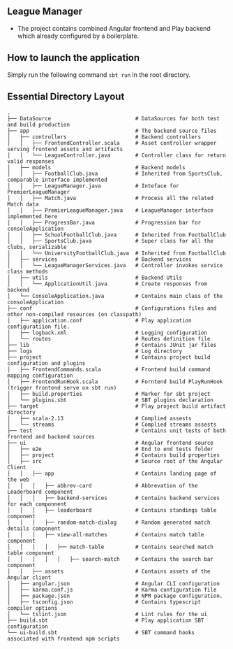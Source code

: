 ## League Manager

- The project contains combined Angular frontend and Play backend which already configured by a boilerplate.

## How to launch the application

Simply run the following command ```sbt run``` in the root directory.

## Essential Directory Layout

    .
    ├── DataSource                           # DataSources for both test and build production
    ├── app                                  # The backend source files
    │   ├── controllers                      # Backend controllers
    │   │   ├── FrontendController.scala     # Asset controller wrapper serving frontend assets and artifacts
    │   │   └── LeagueController.java        # Controller class for return valid responses 
    │   ├── models                           # Backend models
    │   │   ├── FootballClub.java            # Inherited from SportsClub, comparable interface implemented 
    │   │   ├── LeagueManager.java           # Inteface for PremierLeagueManager
    │   │   ├── Match.java                   # Process all the related Match data
    │   │   ├── PremierLeagueManager.java    # LeagueManager interface implemented here
    │   │   ├── ProgressBar.java             # Progression bar for consoleApplication
    │   │   ├── SchoolFootballClub.java      # Inherited from FootballClub
    │   │   ├── SportsClub.java              # Super class for all the clubs, serializable
    │   │   └── UniversityFootballClub.java  # Inherited from FootballClub
    │   ├── services                         # Backend services
    │   │   └── LeagueManagerServices.java   # Controller invokes service class methods
    │   ├── utils                            # Backend Utils
    │   │   └── ApplicationUtil.java         # Create responses from backend
    │   └── ConsoleApplication.java          # Contains main class of the consoleApplication
    ├── conf                                 # Configurations files and other non-compiled resources (on classpath)
    │   ├── application.conf                 # Play application configuratiion file.
    │   ├── logback.xml                      # Logging configuration
    │   └── routes                           # Routes definition file
    ├── lib                                  # Contains JUnit jar files   
    ├── logs                                 # Log directory
    ├── project                              # Contains project build configuration and plugins
    │   ├── FrontendCommands.scala           # Frontend build command mapping configuration
    │   ├── FrontendRunHook.scala            # Forntend build PlayRunHook (trigger frontend serve on sbt run)
    │   ├── build.properties                 # Marker for sbt project
    │   └── plugins.sbt                      # SBT plugins declaration
    ├── target                               # Play project build artifact directory
    │   ├── scala-2.13                       # Complied assests
    │   └── streams                          # Complied streams assests   
    ├── test                                 # Contains unit tests of both frontend and backend sources
    ├── ui                                   # Angular frontend source
    │   ├── e2e                              # End to end tests folder
    │   ├── project                          # Contains build properties 
    │   ├── src                              # Source root of the Angular Client
    │   │   ├── app                          # Contains landing page of the web
    │   │   │   ├── abbrev-card              # Abbrevation of the Leaderboard component
    │   │   │   ├── backend-services         # Contains backend services for each componnent
    │   │   │   ├── leaderboard              # Contains standings table component
    │   │   │   ├── random-match-dialog      # Random generated match details component
    │   │   │   ├── view-all-matches         # Contains match table component
    │   │   │   │   ├── match-table          # Contains searched match table component
    │   │   │   │   │   ├── search-match     # Contains the search bar component
    │   │   ├── assets                       # Contains assets of the Angular client
    │   ├── angular.json                     # Angular CLI configuration
    │   ├── karma.conf.js                    # Karma configuration file
    │   ├── package.json                     # NPM package configuration.
    │   ├── tsconfig.json                    # Contains typescript compiler options 
    │   └── tslint.json                      # Lint rules for the ui
    ├── build.sbt                            # Play application SBT configuration
    └── ui-build.sbt                         # SBT command hooks associated with frontend npm scripts 
